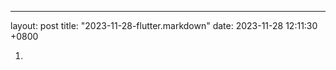 ---
layout: post
title:  "2023-11-28-flutter.markdown"
date:   2023-11-28 12:11:30 +0800

1. 




    






